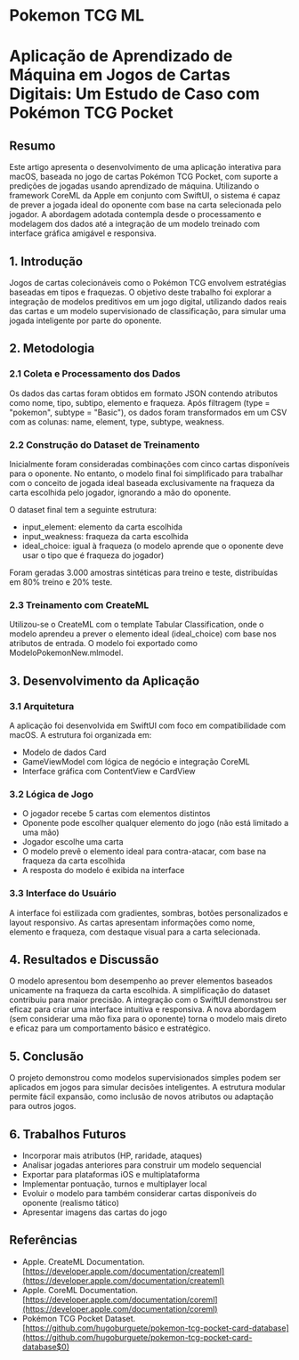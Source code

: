 # Pokemon TCG ML
# Aplicação de Aprendizado de Máquina em Jogos de Cartas Digitais: Um Estudo de Caso com Pokémon TCG Pocket

## Resumo

Este artigo apresenta o desenvolvimento de uma aplicação interativa para macOS, baseada no jogo de cartas Pokémon TCG Pocket, com suporte a predições de jogadas usando aprendizado de máquina. Utilizando o framework CoreML da Apple em conjunto com SwiftUI, o sistema é capaz de prever a jogada ideal do oponente com base na carta selecionada pelo jogador. A abordagem adotada contempla desde o processamento e modelagem dos dados até a integração de um modelo treinado com interface gráfica amigável e responsiva.

## 1. Introdução

Jogos de cartas colecionáveis como o Pokémon TCG envolvem estratégias baseadas em tipos e fraquezas. O objetivo deste trabalho foi explorar a integração de modelos preditivos em um jogo digital, utilizando dados reais das cartas e um modelo supervisionado de classificação, para simular uma jogada inteligente por parte do oponente.

## 2. Metodologia

### 2.1 Coleta e Processamento dos Dados

Os dados das cartas foram obtidos em formato JSON contendo atributos como nome, tipo, subtipo, elemento e fraqueza. Após filtragem (type = "pokemon", subtype = "Basic"), os dados foram transformados em um CSV com as colunas: name, element, type, subtype, weakness.

### 2.2 Construção do Dataset de Treinamento

Inicialmente foram consideradas combinações com cinco cartas disponíveis para o oponente. No entanto, o modelo final foi simplificado para trabalhar com o conceito de jogada ideal baseada exclusivamente na fraqueza da carta escolhida pelo jogador, ignorando a mão do oponente.

O dataset final tem a seguinte estrutura:

* input\_element: elemento da carta escolhida
* input\_weakness: fraqueza da carta escolhida
* ideal\_choice: igual à fraqueza (o modelo aprende que o oponente deve usar o tipo que é fraqueza do jogador)

Foram geradas 3.000 amostras sintéticas para treino e teste, distribuídas em 80% treino e 20% teste.

### 2.3 Treinamento com CreateML

Utilizou-se o CreateML com o template Tabular Classification, onde o modelo aprendeu a prever o elemento ideal (ideal\_choice) com base nos atributos de entrada. O modelo foi exportado como ModeloPokemonNew\.mlmodel.

## 3. Desenvolvimento da Aplicação

### 3.1 Arquitetura

A aplicação foi desenvolvida em SwiftUI com foco em compatibilidade com macOS. A estrutura foi organizada em:

* Modelo de dados Card
* GameViewModel com lógica de negócio e integração CoreML
* Interface gráfica com ContentView e CardView

### 3.2 Lógica de Jogo

* O jogador recebe 5 cartas com elementos distintos
* Oponente pode escolher qualquer elemento do jogo (não está limitado a uma mão)
* Jogador escolhe uma carta
* O modelo prevê o elemento ideal para contra-atacar, com base na fraqueza da carta escolhida
* A resposta do modelo é exibida na interface

### 3.3 Interface do Usuário

A interface foi estilizada com gradientes, sombras, botões personalizados e layout responsivo. As cartas apresentam informações como nome, elemento e fraqueza, com destaque visual para a carta selecionada.

## 4. Resultados e Discussão

O modelo apresentou bom desempenho ao prever elementos baseados unicamente na fraqueza da carta escolhida. A simplificação do dataset contribuiu para maior precisão. A integração com o SwiftUI demonstrou ser eficaz para criar uma interface intuitiva e responsiva. A nova abordagem (sem considerar uma mão fixa para o oponente) torna o modelo mais direto e eficaz para um comportamento básico e estratégico.

## 5. Conclusão

O projeto demonstrou como modelos supervisionados simples podem ser aplicados em jogos para simular decisões inteligentes. A estrutura modular permite fácil expansão, como inclusão de novos atributos ou adaptação para outros jogos.

## 6. Trabalhos Futuros

* Incorporar mais atributos (HP, raridade, ataques)
* Analisar jogadas anteriores para construir um modelo sequencial
* Exportar para plataformas iOS e multiplataforma
* Implementar pontuação, turnos e multiplayer local
* Evoluir o modelo para também considerar cartas disponíveis do oponente (realismo tático)
* Apresentar imagens das cartas do jogo

## Referências

* Apple. CreateML Documentation. [https://developer.apple.com/documentation/createml](https://developer.apple.com/documentation/createml)
* Apple. CoreML Documentation. [https://developer.apple.com/documentation/coreml](https://developer.apple.com/documentation/coreml)
* Pokémon TCG Pocket Dataset. [https://github.com/hugoburguete/pokemon-tcg-pocket-card-database](https://github.com/hugoburguete/pokemon-tcg-pocket-card-database$0)

